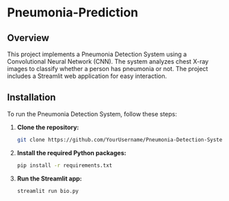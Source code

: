 # Pneumonia-Prediction

## Overview
This project implements a Pneumonia Detection System using a Convolutional Neural Network (CNN). The system analyzes chest X-ray images to classify whether a person has pneumonia or not. The project includes a Streamlit web application for easy interaction.

## Installation
To run the Pneumonia Detection System, follow these steps:

1. **Clone the repository:**
   ```bash
   git clone https://github.com/YourUsername/Pneumonia-Detection-System.git
   ```
2. **Install the required Python packages:**
   ```bash
   pip install -r requirements.txt
   ```
3. **Run the Streamlit app:**
   ```bash
   streamlit run bio.py
   ```
